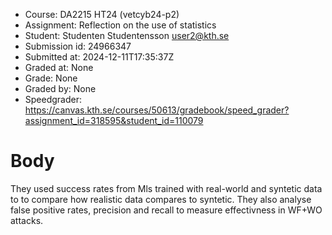  - Course: DA2215 HT24 (vetcyb24-p2)
 - Assignment: Reflection on the use of statistics
 - Student: Studenten Studentensson <user2@kth.se>
 - Submission id: 24966347
 - Submitted at: 2024-12-11T17:35:37Z
 - Graded at: None
 - Grade: None
 - Graded by: None
 - Speedgrader: https://canvas.kth.se/courses/50613/gradebook/speed_grader?assignment_id=318595&student_id=110079
# Body

<p>They used success rates from Mls trained with real-world and syntetic data to to compare how realistic data compares to syntetic. They also analyse false positive rates, precision and recall to measure effectivness in WF+WO attacks.&nbsp;&nbsp;</p>

